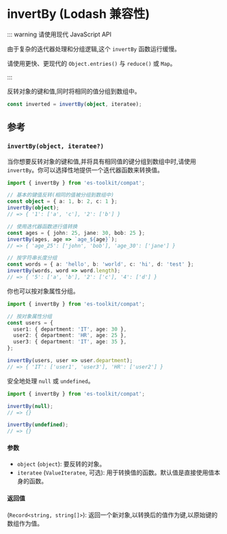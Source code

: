 # invertBy (Lodash 兼容性)

::: warning 请使用现代 JavaScript API

由于复杂的迭代器处理和分组逻辑,这个 `invertBy` 函数运行缓慢。

请使用更快、更现代的 `Object.entries()` 与 `reduce()` 或 `Map`。

:::

反转对象的键和值,同时将相同的值分组到数组中。

```typescript
const inverted = invertBy(object, iteratee);
```

## 参考

### `invertBy(object, iteratee?)`

当你想要反转对象的键和值,并将具有相同值的键分组到数组中时,请使用 `invertBy`。你可以选择性地提供一个迭代器函数来转换值。

```typescript
import { invertBy } from 'es-toolkit/compat';

// 基本的键值反转(相同的值被分组到数组中)
const object = { a: 1, b: 2, c: 1 };
invertBy(object);
// => { '1': ['a', 'c'], '2': ['b'] }

// 使用迭代器函数进行值转换
const ages = { john: 25, jane: 30, bob: 25 };
invertBy(ages, age => `age_${age}`);
// => { 'age_25': ['john', 'bob'], 'age_30': ['jane'] }

// 按字符串长度分组
const words = { a: 'hello', b: 'world', c: 'hi', d: 'test' };
invertBy(words, word => word.length);
// => { '5': ['a', 'b'], '2': ['c'], '4': ['d'] }
```

你也可以按对象属性分组。

```typescript
import { invertBy } from 'es-toolkit/compat';

// 按对象属性分组
const users = {
  user1: { department: 'IT', age: 30 },
  user2: { department: 'HR', age: 25 },
  user3: { department: 'IT', age: 35 },
};

invertBy(users, user => user.department);
// => { 'IT': ['user1', 'user3'], 'HR': ['user2'] }
```

安全地处理 `null` 或 `undefined`。

```typescript
import { invertBy } from 'es-toolkit/compat';

invertBy(null);
// => {}

invertBy(undefined);
// => {}
```

#### 参数

- `object` (`object`): 要反转的对象。
- `iteratee` (`ValueIteratee`, 可选): 用于转换值的函数。默认值是直接使用值本身的函数。

#### 返回值

(`Record<string, string[]>`): 返回一个新对象,以转换后的值作为键,以原始键的数组作为值。
